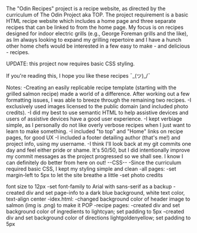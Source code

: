The "Odin Recipes" project is a recipe website, as directed by the curriculum of The Odin Project aka TOP. The project requirement is a basic HTML recipe website which includes a home page and three separate recipes that can be linked to from the home page. My focus is on recipes designed for indoor electric grills (e.g., George Foreman grills and the like), as Im always looking to expand my grilling repertoire and I have a hunch other home chefs would be interested in a few easy to make - and delicious - recipes. 

UPDATE: this project now requires basic CSS styling.

If you're reading this, I hope you like these recipes ¯\_(ツ)_/¯

Notes:
-Creating an easily replicable recipe template (starting with the grilled salmon recipe) made a world of a difference. After working out a few formatting issues, I was able to breeze through the remaining two recipes.
-I exclusively used images licensed to the public domain (and included photo credits).
-I did my best to use semantic HTML to help assistive devices and users of assistive devices have a good user experience.
-I kept verbiage simple, as I personally do not like overly verbose recipes when I just want to learn to make something.
-I included "to top" and "Home" links on recipe pages, for good UX
-I included a footer detailing author (that's me!) and project info, using my username.
-I think I'll look back at my git commits one day and feel either pride or shame. It's 50/50, but I did intentionally improve my commit messages as the project progressed so we shall see. I know I can definitely do better from here on out!
--CSS--
-Since the curriculum required basic CSS, I kept my styling simple and clean
-all pages:
  -set margin-left to 5px to let the site breathe a little
  -set photo credits <figcaption> font size to 12px
  -set font-family to Arial with sans-serif as a backup
  -created div and set page-info to a dark blue background, white text color, text-align center
-idex.html:
  -changed background color of header image to salmon (img is .png) to make it POP
-recipe pages:
  -created div and set background color of ingredients to lightcyan; set padding to 5px
  -created div and set background color of directions lightgoldenyellow; set padding to 5px
